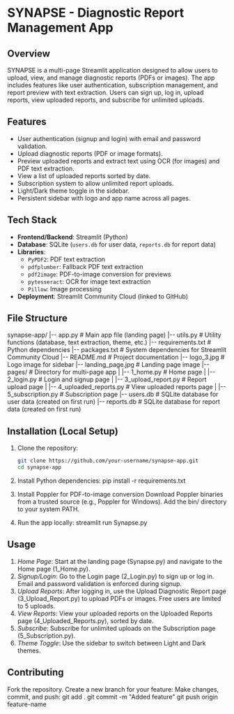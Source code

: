 # SYNAPSE - Diagnostic Report Management App

## Overview
SYNAPSE is a multi-page Streamlit application designed to allow users to upload, view, and manage diagnostic reports (PDFs or images). The app includes features like user authentication, subscription management, and report preview with text extraction. Users can sign up, log in, upload reports, view uploaded reports, and subscribe for unlimited uploads.

## Features
- User authentication (signup and login) with email and password validation.
- Upload diagnostic reports (PDF or image formats).
- Preview uploaded reports and extract text using OCR (for images) and PDF text extraction.
- View a list of uploaded reports sorted by date.
- Subscription system to allow unlimited report uploads.
- Light/Dark theme toggle in the sidebar.
- Persistent sidebar with logo and app name across all pages.

## Tech Stack
- **Frontend/Backend**: Streamlit (Python)
- **Database**: SQLite (`users.db` for user data, `reports.db` for report data)
- **Libraries**:
  - `PyPDF2`: PDF text extraction
  - `pdfplumber`: Fallback PDF text extraction
  - `pdf2image`: PDF-to-image conversion for previews
  - `pytesseract`: OCR for image text extraction
  - `Pillow`: Image processing
- **Deployment**: Streamlit Community Cloud (linked to GitHub)

## File Structure
   synapse-app/
      |-- app.py                    # Main app file (landing page)
      |-- utils.py                  # Utility functions (database, text extraction, theme, etc.)
      |-- requirements.txt          # Python dependencies
      |-- packages.txt              # System dependencies for Streamlit Community Cloud
      |-- README.md                 # Project documentation
      |-- logo_3.jpg                # Logo image for sidebar
      |-- landing_page.jpg          # Landing page image
      |-- pages/                    # Directory for multi-page app
      |   |-- 1_home.py             # Home page
      |   |-- 2_login.py            # Login and signup page
      |   |-- 3_upload_report.py    # Report upload page
      |   |-- 4_uploaded_reports.py # View uploaded reports page
      |   |-- 5_subscription.py     # Subscription page
      |-- users.db                  # SQLite database for user data (created on first run)
      |-- reports.db                # SQLite database for report data (created on first run)


## Installation (Local Setup)
1. Clone the repository:
   ```bash
   git clone https://github.com/your-username/synapse-app.git
   cd synapse-app

2. Install Python dependencies:
   pip install -r requirements.txt

3. Install Poppler for PDF-to-image conversion
   Download Poppler binaries from a trusted source (e.g., Poppler for Windows).
   Add the bin/ directory to your system PATH.

4. Run the app locally:
   streamlit run Synapse.py

## Usage
1. *Home Page*: Start at the landing page (Synapse.py) and navigate to the Home page (1_Home.py).
2. *Signup/Login*: Go to the Login page (2_Login.py) to sign up or log in. Email and password validation is enforced during signup.
3. *Upload Reports*: After logging in, use the Upload Diagnostic Report page (3_Upload_Report.py) to upload PDFs or images. Free users are limited to 5 uploads.
4. *View Reports*: View your uploaded reports on the Uploaded Reports page (4_Uploaded_Reports.py), sorted by date.
5. *Subscribe*: Subscribe for unlimited uploads on the Subscription page (5_Subscription.py).
6. *Theme Toggle*: Use the sidebar to switch between Light and Dark themes.

## Contributing
Fork the repository.
Create a new branch for your feature:
Make changes, commit, and push:
   git add .
   git commit -m "Added feature"
   git push origin feature-name